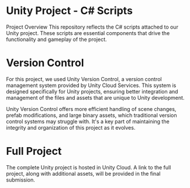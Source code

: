 # Unity Project - C# Scripts
Project Overview
This repository reflects the C# scripts attached to our Unity project. These scripts are essential components that drive the functionality and gameplay of the project.

# Version Control
For this project, we used Unity Version Control, a version control management system provided by Unity Cloud Services. This system is designed specifically for Unity projects, ensuring better integration and management of the files and assets that are unique to Unity development.

Unity Version Control offers more efficient handling of scene changes, prefab modifications, and large binary assets, which traditional version control systems may struggle with. It's a key part of maintaining the integrity and organization of this project as it evolves.

# Full Project
The complete Unity project is hosted in Unity Cloud. A link to the full project, along with additional assets, will be provided in the final submission.